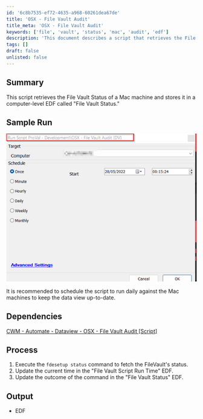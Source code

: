 ```yaml
---
id: '6c8b7535-ef72-4635-a968-60261dea67de'
title: 'OSX - File Vault Audit'
title_meta: 'OSX - File Vault Audit'
keywords: ['file', 'vault', 'status', 'mac', 'audit', 'edf']
description: 'This document describes a script that retrieves the File Vault Status of Mac machines and stores it in a computer-level EDF called "File Vault Status." It is recommended to schedule this script to run daily to keep the data view up-to-date.'
tags: []
draft: false
unlisted: false
---
```


## Summary

This script retrieves the File Vault Status of a Mac machine and stores it in a computer-level EDF called "File Vault Status."

## Sample Run

![Sample Run](../../../static/img/OSX---File-Vault-Audit/image_1.png)

It is recommended to schedule the script to run daily against the Mac machines to keep the data view up-to-date.

## Dependencies

[CWM - Automate - Dataview - OSX - File Vault Audit [Script]](https://proval.itglue.com/5078775/docs/10027996)

## Process

1. Execute the `fdesetup status` command to fetch the FileVault's status.
2. Update the current time in the "File Vault Script Run Time" EDF.
3. Update the outcome of the command in the "File Vault Status" EDF.

## Output

- EDF



